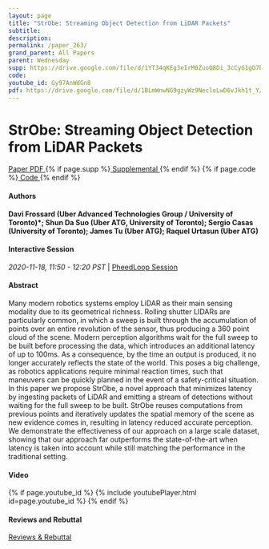 ```yaml
---
layout: page
title: "StrObe: Streaming Object Detection from LiDAR Packets"
subtitle: 
description:
permalink: /paper_263/
grand_parent: All Papers
parent: Wednesday
supp: https://drive.google.com/file/d/1YT34qKEg3eIrM0ZuoQ8Di_3cCyG1gO7h/view
code: 
youtube_id: Gy97AnWdGn8
pdf: https://drive.google.com/file/d/1BLmWnwNG9gzyWz9NecloLwD6vJkh1t_Y/view
---
```


# StrObe: Streaming Object Detection from LiDAR Packets

<a href="https://drive.google.com/file/d/1BLmWnwNG9gzyWz9NecloLwD6vJkh1t_Y/view" target="_blank" rel="noopener noreferrer" class="btn btn-blue"><i class="fa fa-file-text-o" aria-hidden="true"></i> Paper PDF </a> {% if page.supp %}<a href="https://drive.google.com/file/d/1YT34qKEg3eIrM0ZuoQ8Di_3cCyG1gO7h/view" target="_blank" rel="noopener noreferrer" class="btn btn-green"><i class="fa fa-file-text-o" aria-hidden="true"></i> Supplemental </a>{% endif %} {% if page.code %}<a href="" target="_blank" rel="noopener noreferrer" class="btn"><i class="fa fa-github" aria-hidden="true"></i> Code </a>{% endif %} 

#### Authors
**Davi Frossard (Uber Advanced Technologies Group / University of Toronto)*; Shun Da Suo (Uber ATG, University of Toronto); Sergio Casas (University of Toronto); James Tu (Uber ATG); Raquel Urtasun (Uber ATG)**

#### Interactive Session
<em>2020-11-18, 11:50 - 12:20 PST </em> | <a href="https://pheedloop.com/corl2020/virtual/?page=sessions&section=SES27I1KMZDXRT9VU" target="_blank" rel="noopener noreferrer"> PheedLoop Session <i class="fa fa-external-link" aria-hidden="true"></i> </a> 

#### Abstract
Many modern robotics systems employ LiDAR as their main sensing modality due to its geometrical richness. Rolling shutter LIDARs are particularly common, in which a sweep is built through the accumulation of points over an entire revolution of the sensor, thus producing a 360 point cloud of the scene. Modern perception algorithms wait for the full sweep to be built before processing the data, which introduces an additional latency of up to 100ms. As a consequence, by the time an output is produced, it no longer accurately reflects the state of the world. This poses a big challenge, as robotics applications require minimal reaction times, such that maneuvers can be quickly planned in the event of a safety-critical situation. In this paper we propose StrObe, a novel approach that minimizes latency by ingesting packets of LiDAR and emitting a stream of detections without waiting for the full sweep to be built. StrObe reuses computations from previous points and iteratively updates the spatial memory of the scene as new evidence comes in, resulting in latency reduced accurate perception. We demonstrate the effectiveness of our approach on a large scale dataset, showing that our approach far outperforms the state-of-the-art when latency is taken into account while still matching the performance in the traditional setting.

#### Video
{% if page.youtube_id %}
{% include youtubePlayer.html id=page.youtube_id %}
{% endif %}

#### Reviews and Rebuttal
<a href="https://drive.google.com/file/d/12WqMV488Q53zvmHfqqnVy2XkrnGrxr0p/view" target="_blank" rel="noopener noreferrer" class="btn btn-purple"><i class="fa fa-pencil-square-o" aria-hidden="true"></i> Reviews & Rebuttal </a>


